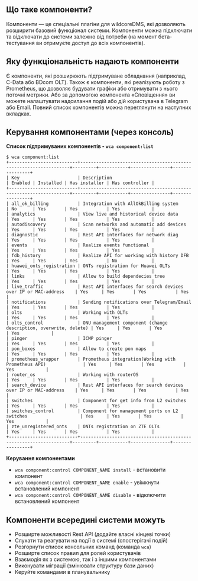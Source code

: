 ## Що таке компоненти?
Компоненти — це спеціальні плагіни для wildcoreDMS, які дозволяють розширити базовий функціонал системи.
Компоненти можна підключати та відключати до системи залежно від потреби (на момент бета-тестування ви отримуєте доступ до всіх компонентів).

## Яку функціональність надають компоненти
Є компоненти, які розширюють підтримуване обладнання (наприклад, C-Data або BDcom OLT).
Також є компоненти, які реалізують роботу з Prometheus, що дозволяє будувати графіки або отримувати з нього поточні метрики.
Або за допомогою компонента «Сповіщення» ви можете налаштувати надсилання подій або дій користувача в Telegram або Email.
Повний список компонентів можна переглянути на наступних вкладках.

## Керування компонентами (через консоль)
**Список підтримуваних компонентів - `wca component:list`**
```{ .shell .no-copy}
$ wca component:list     
+--------------------------+------------------------------------------------------------------+---------+-----------+---------------+----------------+     
| Key                      | Description                                                      | Enabled | Installed | Has installer | Has controller |     
+--------------------------+------------------------------------------------------------------+---------+-----------+---------------+----------------+     
| all_ok_billing           | Integration with AllOkBilling system                             | No      | Yes       | Yes           | Yes            |     
| analytics                | View live and historical device data                             | Yes     | Yes       | Yes           | Yes            |     
| autodiscovery            | Scan networks and automatic add devices                          | Yes     | Yes       | Yes           | Yes            |     
| diagnostic               | Rest API interfaces for network diag                             | Yes     | Yes       | Yes           | Yes            |     
| events                   | Realize events functional                                        | Yes     | Yes       | Yes           | Yes            |     
| fdb_history              | Realize API for working with history DFB                         | Yes     | Yes       | Yes           | No             |     
| huawei_onts_registration | ONTs registration for Huawei OLTs                                | Yes     | Yes       | Yes           | Yes            |     
| links                    | Allow to build dependecies tree                                  | Yes     | Yes       | Yes           | Yes            |     
| live_traffic             | Rest API interfaces for search devices over IP or MAC-address    | Yes     | Yes       | Yes           | Yes            |     
| notifications            | Sending notifications over Telegram/Email                        | Yes     | Yes       | Yes           | Yes            |     
| olts                     | Working with OLTs                                                | Yes     | Yes       | Yes           | Yes            |     
| olts_control             | ONU management component (change description, overwrite, delete) | Yes     | Yes       | Yes           | Yes            |     
| pinger                   | ICMP pinger                                                      | Yes     | Yes       | Yes           | Yes            |     
| pon_boxes                | Allow to create pon maps                                         | Yes     | Yes       | Yes           | Yes            |     
| prometheus_wrapper       | Prometheus integration(Working with Prometheus API)              | Yes     | Yes       | Yes           | Yes            |     
| router_os                | Working with routerOS                                            | Yes     | Yes       | Yes           | Yes            |     
| search_device            | Rest API interfaces for search devices over IP or MAC-address    | Yes     | Yes       | Yes           | Yes            |     
| switches                 | Component for get info from L2 switches                          | Yes     | Yes       | Yes           | Yes            |     
| switches_control         | Component for management ports on L2 switches                    | Yes     | Yes       | Yes           | Yes            |     
| zte_unregistered_onts    | ONTs registration on ZTE OLTs                                    | Yes     | Yes       | Yes           | Yes            |     
+--------------------------+------------------------------------------------------------------+---------+-----------+---------------+----------------+     
```     
**Керування компонентами**

* `wca component:control COMPONENT_NAME install` - встановити компонент
* `wca component:control COMPONENT_NAME enable` - увімкнути встановлений компонент
* `wca component:control COMPONENT_NAME disable` - відключити встановлений компонент


## Компоненти всередині системи можуть
* Розширте можливості Rest API (додайте власні кінцеві точки)
* Слухати та реагувати на події в системі (спостерігачі подій)
* Розгорнути список консольних команд (команда `wca`)
* Розширте список правил для ролей користувачів
* Взаємодія як з системою, так і з іншими компонентами
* Виконувати міграції (змінювати структуру бази даних)
* Керуйте командами в планувальнику




